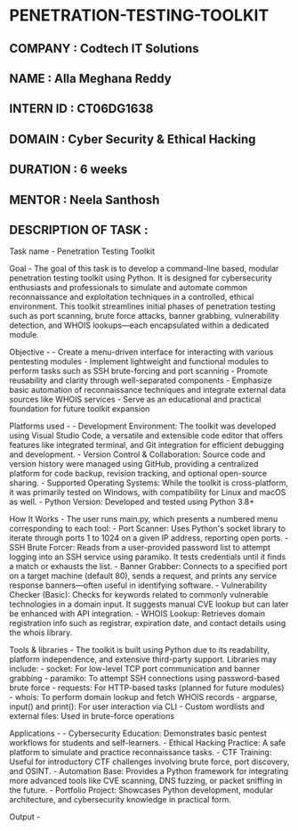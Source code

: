 # PENETRATION-TESTING-TOOLKIT

## COMPANY : Codtech IT Solutions

## NAME : Alla Meghana Reddy

## INTERN ID : CT06DG1638

## DOMAIN : Cyber Security & Ethical Hacking

## DURATION : 6 weeks

## MENTOR : Neela Santhosh

## DESCRIPTION OF TASK :

Task name - Penetration Testing Toolkit

Goal - The goal of this task is to develop a command-line based, modular penetration testing toolkit using Python. It is designed for cybersecurity enthusiasts and                  professionals to simulate and automate common reconnaissance and exploitation techniques in a controlled, ethical environment. This toolkit streamlines initial phases        of penetration testing such as port scanning, brute force attacks, banner grabbing, vulnerability detection, and WHOIS lookups—each encapsulated within a dedicated           module.

Objective - 
          - Create a menu-driven interface for interacting with various pentesting modules
          - Implement lightweight and functional modules to perform tasks such as SSH brute-forcing and port scanning
          - Promote reusability and clarity through well-separated components
          - Emphasize basic automation of reconnaissance techniques and integrate external data sources like WHOIS services
          - Serve as an educational and practical foundation for future toolkit expansion


Platforms used - 
                - Development Environment: The toolkit was developed using Visual Studio Code, a versatile and extensible code editor that offers features like                                                          integrated terminal, and Git integration for efficient debugging and development.
                - Version Control & Collaboration: Source code and version history were managed using GitHub, providing a centralized platform for code backup, revision                                                         tracking, and optional open-source sharing.
                - Supported Operating Systems: While the toolkit is cross-platform, it was primarily tested on Windows, with compatibility for Linux and macOS as well.
                - Python Version: Developed and tested using Python 3.8+
              
How It Works - The user runs main.py, which presents a numbered menu corresponding to each tool:
             - Port Scanner: Uses Python's socket library to iterate through ports 1 to 1024 on a given IP address, reporting open ports.
             - SSH Brute Forcer: Reads from a user-provided password list to attempt logging into an SSH service using paramiko. It tests credentials until it finds a match                 or exhausts the list.
             - Banner Grabber: Connects to a specified port on a target machine (default 80), sends a request, and prints any service response banners—often useful in                       identifying software.
             - Vulnerability Checker (Basic): Checks for keywords related to commonly vulnerable technologies in a domain input. It suggests manual CVE lookup but can later                 be enhanced with API integration.
             - WHOIS Lookup: Retrieves domain registration info such as registrar, expiration date, and contact details using the whois library.
      
Tools & libraries - The toolkit is built using Python due to its readability, platform independence, and extensive third-party support. 
                    Libraries may include:
                                         - socket: For low-level TCP port communication and banner grabbing
                                         - paramiko: To attempt SSH connections using password-based brute force
                                         - requests: For HTTP-based tasks (planned for future modules)
                                         - whois: To perform domain lookup and fetch WHOIS records
                                         - argparse, input() and print(): For user interaction via CLI
                                         - Custom wordlists and external files: Used in brute-force operations
            
Applications - 
             - Cybersecurity Education: Demonstrates basic pentest workflows for students and self-learners.
             - Ethical Hacking Practice: A safe platform to simulate and practice reconnaissance tasks.
             - CTF Training: Useful for introductory CTF challenges involving brute force, port discovery, and OSINT.
             - Automation Base: Provides a Python framework for integrating more advanced tools like CVE scanning, DNS fuzzing, or packet sniffing in the future.
             - Portfolio Project: Showcases Python development, modular architecture, and cybersecurity knowledge in practical form.
              
Output - 

